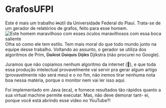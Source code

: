 ﻿# GrafosUFPI
Este é mais um trabalho ~~in~~útil da Universidade Federal do Piauí. Trata-se de um gerador de relatórios de grafos, feito para esse homem.
![Este homem maravilhoso com esses óculos maravilhosos com essa boca saliente](https://scontent.ffor17-1.fna.fbcdn.net/v/t1.0-1/18222168_1902264330054394_56837570796705842_n.jpg?_nc_cat=100&_nc_ht=scontent.ffor17-1.fna&oh=657eb6127b292c0452c0133f0562a958&oe=5CA6E33A)
Olha só como ele tem estilo. Tem mais moral do que todo mundo junto na equipe desse trabalho. Voltando ao assunto, o gerador se utiliza dos algoritmos de Prim, ~~Daikist~~
 ~~Daiquis~~ ~~Dijiks~~ Djikstra (não procurei no Google).

Juramos que não copiamos nenhum algoritmo da internet (🤞), e que toda essa produção intelectual provavelmente vai servir pra gerar algum artigo (provavelmente não será meu) e o no fim, não iremos tirar nenhuma nota boa nessa matéria, porque o monitor nem vai ler isso aqui.

Foi implementado em Java (eca), e fornece resultados tão rápidos quanto a sua virtual machine permite executar. Mas, não deve demorar tant- ei, porque você está abrindo esse vídeo no YouTube?!
